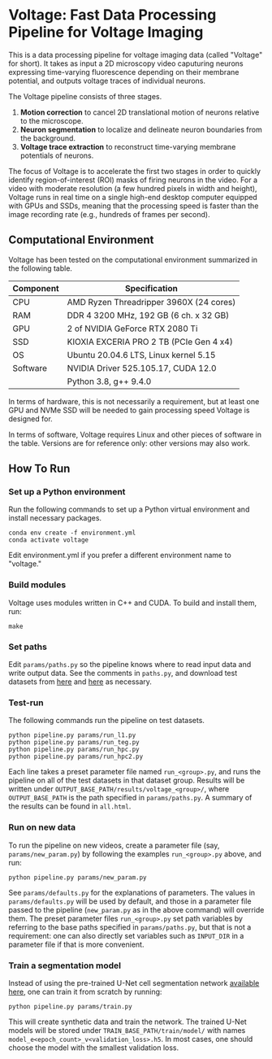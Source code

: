 # Voltage: Fast Data Processing Pipeline for Voltage Imaging

This is a data processing pipeline for voltage imaging data (called "Voltage" for short).
It takes as input a 2D microscopy video caputuring neurons expressing time-varying fluorescence
depending on their membrane potential, and outputs voltage traces of individual neurons.

The Voltage pipeline consists of three stages.
1. **Motion correction** to cancel 2D translational motion of neurons relative to the microscope.  
1. **Neuron segmentation** to localize and delineate neuron boundaries from the background.
1. **Voltage trace extraction** to reconstruct time-varying membrane potentials of neurons.

The focus of Voltage is to accelerate the first two stages in order to quickly identify
region-of-interest (ROI) masks of firing neurons in the video.
For a video with moderate resolution (a few hundred pixels in width and height),
Voltage runs in real time on a single high-end desktop computer equipped with GPUs and SSDs,
meaning that the processing speed is faster than the image recording rate (e.g., hundreds of frames per second).



## Computational Environment

Voltage has been tested on the computational environment summarized in the following table.

| Component | Specification |
|-----------|---------------|
| CPU       | AMD Ryzen Threadripper 3960X (24 cores)  |
| RAM       | DDR 4 3200 MHz, 192 GB (6 ch. x 32 GB)   |
| GPU       | 2 of NVIDIA GeForce RTX 2080 Ti          |
| SSD       | KIOXIA EXCERIA PRO 2 TB (PCIe Gen 4 x4)  |
| OS        | Ubuntu 20.04.6 LTS, Linux kernel 5.15    |
| Software  | NVIDIA Driver 525.105.17, CUDA 12.0      |
|           | Python 3.8, g++ 9.4.0                    |

In terms of hardware,
this is not necessarily a requirement, but at least one GPU and NVMe SSD will be needed
to gain processing speed Voltage is designed for.

In terms of software,
Voltage requires Linux and other pieces of software in the table.
Versions are for reference only: other versions may also work.



## How To Run


### Set up a Python environment

Run the following commands to set up a Python virtual environment and install necessary packages.
```
conda env create -f environment.yml
conda activate voltage
```
Edit environment.yml if you prefer a different environment name to "voltage."


### Build modules

Voltage uses modules written in C++ and CUDA. To build and install them, run:
```
make
```


### Set paths

Edit `params/paths.py` so the pipeline knows where to read input data and write output data.
See the comments in `paths.py`, and download test datasets
from [here](https://zenodo.org/records/4515768) and [here](https://zenodo.org/records/10020273)
as necessary.


### Test-run 

The following commands run the pipeline on test datasets.
```
python pipeline.py params/run_l1.py
python pipeline.py params/run_teg.py
python pipeline.py params/run_hpc.py
python pipeline.py params/run_hpc2.py
```
Each line takes a preset parameter file named `run_<group>.py`,
and runs the pipeline on all of the test datasets in that dataset group.
Results will be written under `OUTPUT_BASE_PATH/results/voltage_<group>/`,
where `OUTPUT_BASE_PATH` is the path specified in `params/paths.py`.
A summary of the results can be found in `all.html`.


### Run on new data

To run the pipeline on new videos, create a parameter file (say, `params/new_param.py`)
by following the examples `run_<group>.py` above, and run:
```
python pipeline.py params/new_param.py
```
See `params/defaults.py` for the explanations of parameters.
The values in `params/defaults.py` will be used by default, and those in a parameter file
passed to the pipeline (`new_param.py` as in the above command) will override them.
The preset parameter files `run_<group>.py` set path variables by referring to the base paths
specified in `params/paths.py`, but that is not a requirement: one can also directly set
variables such as `INPUT_DIR` in a parameter file if that is more convenient.


### Train a segmentation model

Instead of using the pre-trained U-Net cell segmentation network
[available here](https://zenodo.org/records/10020273),
one can train it from scratch by running:
```
python pipeline.py params/train.py
```
This will create synthetic data and train the network.
The trained U-Net models will be stored under `TRAIN_BASE_PATH/train/model/`
with names `model_e<epoch_count>_v<validation_loss>.h5`.
In most cases, one should choose the model with the smallest validation loss.
